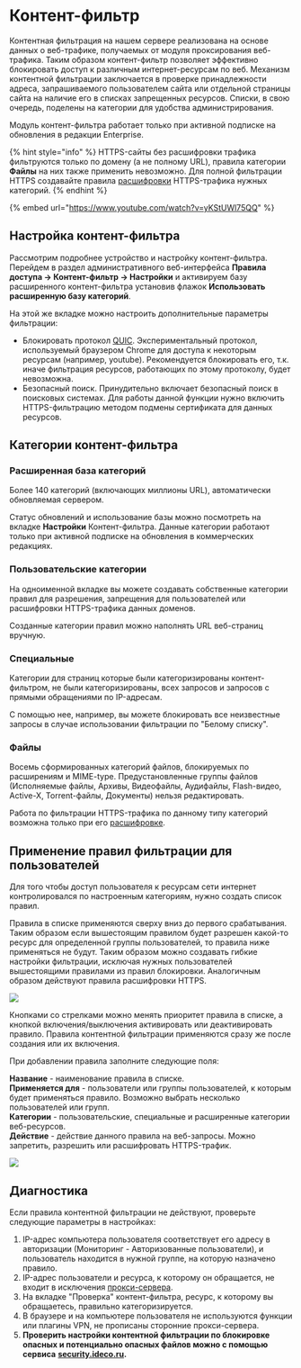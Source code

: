 # Контент-фильтр

Контентная фильтрация на нашем сервере реализована на основе данных о веб-трафике, получаемых от модуля проксирования веб-трафика. Таким образом контент-фильтр позволяет эффективно блокировать доступ к различным интернет-ресурсам по веб. Механизм контентной фильтрации заключается в проверке принадлежности адреса, запрашиваемого пользователем сайта или отдельной страницы сайта на наличие его в списках запрещенных ресурсов. Списки, в свою очередь, поделены на категории для удобства администрирования.

Модуль контент-фильтра работает только при активной подписке на обновления в редакции Enterprise.

{% hint style="info" %}
HTTPS-сайты без расшифровки трафика фильтруются только по домену (а не полному URL), правила категории **Файлы** на них также применить невозможно. Для полной фильтрации HTTPS создавайте правила [расшифровки](filtering-https-traffic.md) HTTPS-трафика нужных категорий.
{% endhint %}

{% embed url="https://www.youtube.com/watch?v=yKStUWl75QQ" %}

## Настройка контент-фильтра

Рассмотрим подробнее устройство и настройку контент-фильтра. Перейдем в раздел административного веб-интерфейса **Правила доступа -> Контент-фильтр -> Настройки** и активируем базу расширенного контент-фильтра установив флажок **Использовать расширенную базу категорий**.

На этой же вкладке можно настроить дополнительные параметры фильтрации:

* Блокировать протокол [QUIC](https://ru.wikipedia.org/wiki/QUIC). Экспериментальный протокол, используемый браузером Chrome для доступа к некоторым ресурсам (например, youtube). Рекомендуется блокировать его, т.к. иначе фильтрация ресурсов, работающих по этому протоколу, будет невозможна.
* Безопасный поиск. Принудительно включает безопасный поиск в поисковых системах. Для работы данной функции нужно включить HTTPS-фильтрацию методом подмены сертификата для данных ресурсов.

## Категории контент-фильтра

### Расширенная база категорий

Более 140 категорий (включающих миллионы URL), автоматически обновляемая сервером.

Статус обновлений и использование базы можно посмотреть на вкладке **Настройки** Контент-фильтра. Данные категории работают только при активной подписке на обновления в коммерческих редакциях.

### Пользовательские категории

На одноименной вкладке вы можете создавать собственные категории правил для разрешения, запрещения для пользователей или расшифровки HTTPS-трафика данных доменов.

Созданные категории правил можно наполнять URL веб-страниц вручную.

### Специальные

Категории для страниц которые были категоризированы контент-фильтром, не были категоризированы, всех запросов и запросов с прямыми обращениями по IP-адресам.

С помощью нее, например, вы можете блокировать все неизвестные запросы в случае использовании фильтрации по "Белому списку".

### Файлы

Восемь сформированных категорий файлов, блокируемых по расширениям и MIME-type. Предустановленные группы файлов (Исполняемые файлы, Архивы, Видеофайлы, Аудифайлы, Flash-видео, Active-X, Torrent-файлы, Документы) нельзя редактировать.

Работа по фильтрации HTTPS-трафика по данному типу категорий возможна только при его [расшифровке](filtering-https-traffic.md).

## Применение правил фильтрации для пользователей

Для того чтобы доступ пользователя к ресурсам сети интернет контролировался по настроенным категориям, нужно создать список правил.

Правила в списке применяются сверху вниз до первого срабатывания. Таким образом если вышестоящим правилом будет разрешен какой-то ресурс для определенной группы пользователей, то правила ниже применяться не будут. Таким образом можно создавать гибкие настройки фильтрации, исключая нужных пользователей вышестоящими правилами из правил блокировки. Аналогичным образом действуют правила расшифровки HTTPS.

![](../../.gitbook/assets/rule\_kf-7-9-.jpeg)

Кнопками со стрелками можно менять приоритет правила в списке, а кнопкой включения/выключения активировать или деактивировать правило. Правила контентной фильтрации применяются сразу же после создания или их включения.

При добавлении правила заполните следующие поля:

**Название** - наименование правила в списке.\
**Применяется для** - пользователи или группы пользователей, к которым будет применяться правило. Возможно выбрать несколько пользователей или групп.\
**Категории** - пользовательские, специальные и расширенные категории веб-ресурсов.\
**Действие** - действие данного правила на веб-запросы. Можно запретить, разрешить или расшифровать HTTPS-трафик.

![](../../.gitbook/assets/create\_rule-7-9-.jpeg)

## Диагностика

Если правила контентной фильтрации не действуют, проверьте следующие параметры в настройках:

1. IP-адрес компьютера пользователя соответствует его адресу в авторизации (Мониторинг - Авторизованные пользователи), и пользователь находится в нужной группе, на которую назначено правило.
2. IP-адрес пользователи и ресурса, к которому он обращается, не входит в исключения [прокси-сервера](../../services/proxy/).
3. На вкладке "Проверка" контент-фильтра, ресурс, к которому вы обращаетесь, правильно категоризируется.
4. В браузере и на компьютере пользователя не используются функции или плагины VPN, не прописаны сторонние прокси-сервера.
5. **Проверить настройки контентной фильтрации по блокировке опасных и потенциально опасных файлов можно с помощью сервиса** [**security.ideco.ru**](https://security.ideco.ru/)**.**

